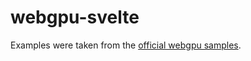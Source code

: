# webgpu-svelte

Examples were taken from the [official webgpu samples](https://github.com/webgpu/webgpu-samples).
